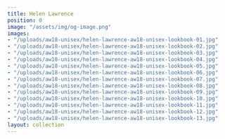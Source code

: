 ```yaml
---
title: Helen Lawrence
position: 0
image: "/assets/img/og-image.png"
images:
- "/uploads/aw18-unisex/helen-lawrence-aw18-unisex-lookbook-01.jpg"
- "/uploads/aw18-unisex/helen-lawrence-aw18-unisex-lookbook-02.jpg"
- "/uploads/aw18-unisex/helen-lawrence-aw18-unisex-lookbook-03.jpg"
- "/uploads/aw18-unisex/helen-lawrence-aw18-unisex-lookbook-04.jpg"
- "/uploads/aw18-unisex/helen-lawrence-aw18-unisex-lookbook-05.jpg"
- "/uploads/aw18-unisex/helen-lawrence-aw18-unisex-lookbook-06.jpg"
- "/uploads/aw18-unisex/helen-lawrence-aw18-unisex-lookbook-07.jpg"
- "/uploads/aw18-unisex/helen-lawrence-aw18-unisex-lookbook-08.jpg"
- "/uploads/aw18-unisex/helen-lawrence-aw18-unisex-lookbook-09.jpg"
- "/uploads/aw18-unisex/helen-lawrence-aw18-unisex-lookbook-10.jpg"
- "/uploads/aw18-unisex/helen-lawrence-aw18-unisex-lookbook-11.jpg"
- "/uploads/aw18-unisex/helen-lawrence-aw18-unisex-lookbook-12.jpg"
- "/uploads/aw18-unisex/helen-lawrence-aw18-unisex-lookbook-13.jpg"
layout: collection
---
```


